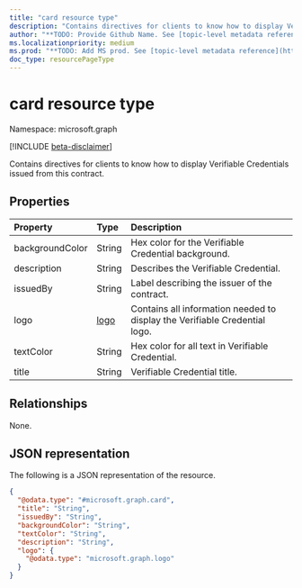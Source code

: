 ```yaml
---
title: "card resource type"
description: "Contains directives for clients to know how to display Verifiable Credentials issued from this contract."
author: "**TODO: Provide Github Name. See [topic-level metadata reference](https://msgo.azurewebsites.net/add/document/guidelines/metadata.html#topic-level-metadata)**"
ms.localizationpriority: medium
ms.prod: "**TODO: Add MS prod. See [topic-level metadata reference](https://msgo.azurewebsites.net/add/document/guidelines/metadata.html#topic-level-metadata)**"
doc_type: resourcePageType
---
```


# card resource type

Namespace: microsoft.graph

[!INCLUDE [beta-disclaimer](../../includes/beta-disclaimer.md)]

Contains directives for clients to know how to display Verifiable Credentials issued from this contract.

## Properties
|Property|Type|Description|
|:---|:---|:---|
|backgroundColor|String|Hex color for the Verifiable Credential background.|
|description|String|Describes the Verifiable Credential.|
|issuedBy|String|Label describing the issuer of the contract.|
|logo|[logo](../resources/logo.md)|Contains all information needed to display the Verifiable Credential logo.|
|textColor|String|Hex color for all text in Verifiable Credential.|
|title|String|Verifiable Credential title.|

## Relationships
None.

## JSON representation
The following is a JSON representation of the resource.
<!-- {
  "blockType": "resource",
  "@odata.type": "microsoft.graph.card"
}
-->
``` json
{
  "@odata.type": "#microsoft.graph.card",
  "title": "String",
  "issuedBy": "String",
  "backgroundColor": "String",
  "textColor": "String",
  "description": "String",
  "logo": {
    "@odata.type": "microsoft.graph.logo"
  }
}
```

